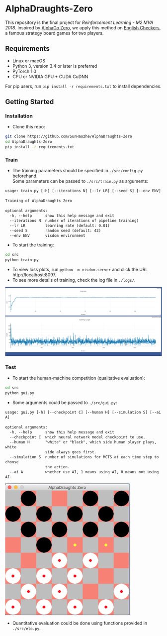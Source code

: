 # AlphaDraughts-Zero

This repository is the final project for *Reinforcement Learning - M2 MVA 2018*. Inspired by [AlphaGo Zero](https://www.nature.com/nature/journal/v550/n7676/full/nature24270.html), we apply this method on [English Checkers](https://en.wikipedia.org/wiki/English_draughts), a famous strategy board games for two players. 


## Requirements

* Linux or macOS
* Python 3, version 3.4 or later is preferred
* PyTorch 1.0
* CPU or NVIDIA GPU + CUDA CuDNN

For pip users, run `pip install -r requirements.txt` to install dependencies.

## Getting Started
### Installation

- Clone this repo:
```bash
git clone https://github.com/SunHaozhe/AlphaDraughts-Zero
cd AlphaDraughts-Zero
pip install -r requirements.txt
```
### Train

- The training parameters should be specified in `./src/config.py` beforehand. <br>Some parameters can be passed to `./src/train.py` as arguments:

```
usage: train.py [-h] [--iterations N] [--lr LR] [--seed S] [--env ENV]

Training of AlphaDraughts Zero

optional arguments:
  -h, --help      show this help message and exit
  --iterations N  number of iterations of pipeline training)
  --lr LR         learning rate (default: 0.01)
  --seed S        random seed (default: 42)
  --env ENV       visdom environment
```

- To start the training:
```bash
cd src
python train.py
```
- To view loss plots, run `python -m visdom.server` and click the URL http://localhost:8097.
- To see more details of training, check the log file in `./logs/`.

<img src="/imgs/curves 2019-01-29 11_03.png" width="1200"/>

### Test

- To start the human-machine competition (qualitative evaluation):
```bash
cd src
python gui.py
```

- Some arguments could be passed to `./src/gui.py`:

```
usage: gui.py [-h] [--checkpoint C] [--human H] [--simulation S] [--ai A]

optional arguments:
  -h, --help      show this help message and exit
  --checkpoint C  which neural network model checkpoint to use.
  --human H       "white" or "black", which side human player plays, white
                  side always goes first.
  --simulation S  number of simulations for MCTS at each time step to choose
                  the action.
  --ai A          whether use AI, 1 means using AI, 0 means not using AI.
```

<img src="/imgs/GUI.png" width="400"/>

- Quantitative evaluation could be done using functions provided in `./src/elo.py`.

